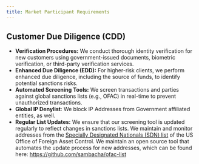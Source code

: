 ```yaml
---
title: Market Participant Requirements
---
```


## Customer Due Diligence (CDD)

- **Verification Procedures:** We conduct thorough identity verification for new customers using government-issued documents, biometric verification, or third-party verification services.
- **Enhanced Due Diligence (EDD):** For higher-risk clients, we perform enhanced due diligence, including the source of funds, to identify potential sanctions risks.
- **Automated Screening Tools:** We screen transactions and parties against global sanctions lists (e.g., OFAC) in real-time to prevent unauthorized transactions.
- **Global IP Denylist**: We block IP Addresses from Government affiliated entities, as well.
- **Regular List Updates:** We ensure that our screening tool is updated regularly to reflect changes in sanctions lists. We maintain and monitor addresses from the [Specially Designated Nationals (SDN) list](https://home.treasury.gov/policy-issues/financial-sanctions/specially-designated-nationals-and-blocked-persons-list-sdn-human-readable-lists) of the US Office of Foreign Asset Control. We maintain an open source tool that automates the update process for new addresses, which can be found here: https://github.com/sambacha/ofac-list
